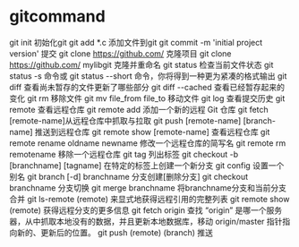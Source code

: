 # gitcommand

git init 初始化git
git add *.c 添加文件到git
git commit -m 'initial project version' 提交
git clone https://github.com/ 克隆项目
git clone https://github.com/ mylibgit 克隆并重命名
git status  检查当前文件状态
git status -s 命令或 git status --short 命令，你将得到一种更为紧凑的格式输出
git diff 查看尚未暂存的文件更新了哪些部分
git diff --cached 查看已经暂存起来的变化
git rm 移除文件
git mv file_from file_to 移动文件
git log 查看提交历史
git remote 查看远程仓库
git remote add <shortname> <url> 添加一个新的远程 Git 仓库
git fetch [remote-name]从远程仓库中抓取与拉取
git push [remote-name] [branch-name] 推送到远程仓库
git remote show [remote-name] 查看远程仓库
git remote rename oldname newname 修改一个远程仓库的简写名
git remote rm  remotename 移除一个远程仓库
git tag 列出标签
git checkout -b [branchname] [tagname] 在特定的标签上创建一个新分支
git config 设置一个别名
git branch [-d] branchname 分支创建[删除分支]
git checkout  branchname 分支切换
git merge branchname 将branchname分支和当前分支合并
git ls-remote (remote) 来显式地获得远程引用的完整列表
git remote show (remote) 获得远程分支的更多信息
git fetch origin 查找 “origin” 是哪一个服务器，从中抓取本地没有的数据，并且更新本地数据库，移动 origin/master 指针指向新的、更新后的位置。
git push (remote) (branch) 推送

